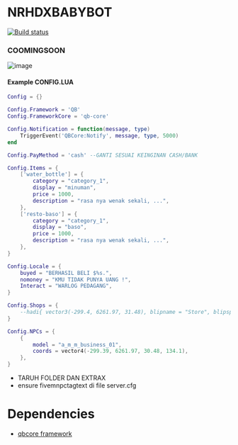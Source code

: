 # NRHDXBABYBOT

[![Build status](https://ci.appveyor.com/api/projects/status/m07cnunnni8w82o5?svg=true)](https://ci.appveyor.com/project/madskristensen/markdowneditor)

### COOMINGSOON

![image](https://cdn.discordapp.com/attachments/1190923462546558979/1264653227375198361/Screenshot_51.png?ex=669ea799&is=669d5619&hm=e714ac17a4ab2d99ec281979c0417fff87a4f743c1eb5f52fca9e84d25403709&)
#### Example CONFIG.LUA

```lua
Config = {}

Config.Framework = 'QB'
Config.FrameworkCore = 'qb-core'

Config.Notification = function(message, type)
    TriggerEvent('QBCore:Notify', message, type, 5000)
end

Config.PayMethod = 'cash' --GANTI SESUAI KEINGINAN CASH/BANK

Config.Items = {
    ['water_bottle'] = {
        category = "category_1",
        display = "minuman",
        price = 1000,
        description = "rasa nya wenak sekali, ...",
    },
    ['resto-baso'] = {
        category = "category_1",
        display = "baso",
        price = 1000,
        description = "rasa nya wenak sekali, ...",
    },
}

Config.Locale = {
    buyed = "BERHASIL BELI $%s.",
    nomoney = "KMU TIDAK PUNYA UANG !",
    Interact = "WARLOG PEDAGANG",
}

Config.Shops = {
    --hadi{ vector3(-299.4, 6261.97, 31.48), blipname = "Store", blipsprite = 590, blipcolor = 0, blipscale = 1.0, dist = 2.5 },
}

Config.NPCs = {
    {
        model = "a_m_m_business_01",
        coords = vector4(-299.39, 6261.97, 30.48, 134.1),
    },
}

```


- TARUH FOLDER DAN EXTRAX
- ensure fivemnpctagtext di file server.cfg
# Dependencies

* [qbcore framework](https://github.com/qbcore-framework)
